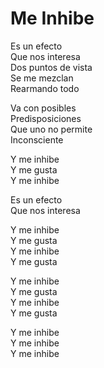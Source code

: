 # Me Inhibe  

Es un efecto  
Que nos interesa  
Dos puntos de vista  
Se me mezclan  
Rearmando todo  

Va con posibles  
Predisposiciones  
Que uno no permite  
Inconsciente  

Y me inhibe  
Y me gusta  
Y me inhibe  

Es un efecto  
Que nos interesa  

Y me inhibe  
Y me gusta  
Y me inhibe  
Y me gusta  

Y me inhibe  
Y me gusta  
Y me inhibe  
Y me gusta  

Y me inhibe  
Y me inhibe  
Y me inhibe  
